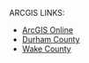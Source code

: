 ARCGIS LINKS:

- [ArcGIS Online](https://www.arcgis.com/home/)
- [Durham County](https://pdbeaotmfbtnhe2b.maps.arcgis.com/home/item.html?id=da3d194d1e2e4c37afa851b46e29a3f6)
- [Wake County](https://pdbeaotmfbtnhe2b.maps.arcgis.com/home/item.html?id=c25ea9d3aec047219087a254e77212b9)
